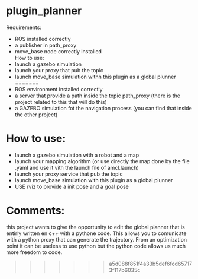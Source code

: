 # plugin_planner
Requirements: 

- ROS installed correctly
- a publisher in path_proxy 
- move_base node correctly installed \
How to use:
- launch a gazebo simulation
- launch your proxy that pub the topic 
- launch move_base simulation withh this plugin as a global plunner 
=======
- ROS environment installed correctly
- a server that provide a path inside the topic path_proxy (there is the project related to this that will do this)
- a GAZEBO simulation fot the navigation process (you can find that inside the other project) 

# How to use:
- launch a gazebo simulation with a robot and a map 
- launch your mapping algorithm (or use directly the map done by the file .yaml and use it vith the launch file of amcl.launch)
- launch your proxy service that pub the topic 
- launch move_base simulation with this plugin as a global plunner 
- USE rviz to provide a init pose and a goal pose
# Comments:
this project wants to give the opportunity to edit the global planner that is entirly written en c++ with a pythone code.
This allows you to comunicate with a python proxy that can generate the trajectory.
From an optimization point it can be useless to use python but the python code allows us much more freedom to code.

>>>>>>> a5d088f851f4a33b5def6fcd657173f117b6035c
